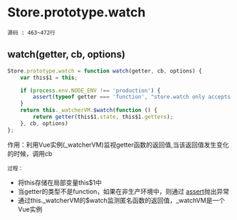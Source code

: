 # Store.prototype.watch
`源码 : 463~472行`
## watch(getter, cb, options)
```js
Store.prototype.watch = function watch(getter, cb, options) {
    var this$1 = this;

    if (process.env.NODE_ENV !== 'production') {
        assert(typeof getter === 'function', "store.watch only accepts a function.");
    }
    return this._watcherVM.$watch(function () {
        return getter(this$1.state, this$1.getters);
    }, cb, options)
};
```

作用：利用Vue实例(_watcherVM)监视getter函数的返回值,当该返回值发生变化的时候，调用cb

`过程：`

* 将this存储在局部变量this$1中
* 当getter的类型不是function，如果在非生产环境中，则通过 [assert](./assert.md)抛出异常
* 通过this._watcherVM的$watch监测匿名函数的返回值，_watchVM是一个Vue实例


